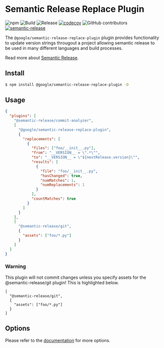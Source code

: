 # Semantic Release Replace Plugin

![npm](https://img.shields.io/npm/v/google/semantic-release-replace-plugin)
![Build](https://github.com/google/semantic-release-replace-plugin/workflows/Build/badge.svg)
![Release](https://github.com/google/semantic-release-replace-plugin/workflows/Release/badge.svg)
[![codecov](https://codecov.io/gh/google/semantic-release-replace-plugin/branch/master/graph/badge.svg)](https://codecov.io/gh/google/semantic-release-replace-plugin)
![GitHub contributors](https://img.shields.io/github/contributors/google/semantic-release-replace-plugin?color=green)
[![semantic-release](https://img.shields.io/badge/%20%20%F0%9F%93%A6%F0%9F%9A%80-semantic--release-e10079.svg)](https://github.com/semantic-release/semantic-release)

The `@google/semantic-release-replace-plugin` plugin provides functionality to update version strings througout a project allowing semantic release to be used in many different languages and build processes.

Read more about [Semantic Release](https://semantic-release.gitbook.io/).

## Install

```bash
$ npm install @google/semantic-release-replace-plugin -D
```

## Usage

```json
{
  "plugins": [
    "@semantic-release/commit-analyzer",
    [
      "@google/semantic-release-replace-plugin",
      {
        "replacements": [
          {
            "files": ["foo/__init__.py"],
            "from": "__VERSION__ = \".*\"",
            "to": "__VERSION__ = \"${nextRelease.version}\"",
            "results": [
              {
                "file": "foo/__init__.py",
                "hasChanged": true,
                "numMatches": 1,
                "numReplacements": 1
              }
            ],
            "countMatches": true
          }
        ]
      }
    ],
    [
      "@semantic-release/git",
      {
        "assets": ["foo/*.py"]
      }
    ]
  ]
}
```

### Warning

This plugin will not commit changes unless you specify assets for the @semantic-release/git plugin! This is highlighted below.

```
[
  "@semantic-release/git",
  {
    "assets": ["foo/*.py"]
  }
]
```

## Options

Please refer to the [documentation](./docs/README.md) for more options.
